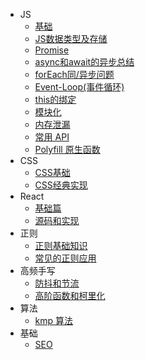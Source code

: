 - JS
  - [基础](docs/JS/基础.md)
  - [JS数据类型及存储](docs/JS/JS数据类型及存储.md)
  - [Promise](docs/JS/Promise.md)
  - [async和await的异步总结](docs/JS/async和await的异步总结.md)
  - [forEach同/异步问题](docs/JS/forEach同、异步问题.md)
  - [Event-Loop(事件循环)](docs/JS/Event-Loop.md)
  - [this的绑定](docs/JS/this的绑定.md)
  - [模块化](docs/JS/模块化.md)
  - [内存泄漏](docs/JS/内存泄漏.md)
  - [常用 API](docs/JS/常用API.md)
  - [Polyfill 原生函数](docs/JS/Polyfill原生函数.md)
- CSS
  - [CSS基础](docs/CSS/CSS基础.md)
  - [CSS经典实现](docs/CSS/CSS实现.md)
- React
  - [基础篇](docs/React/基础篇.md)
  - [源码和实现](docs/React/源码和实现.md)
- 正则
  - [正则基础知识](docs/正则/正则基础知识.md)
  - [常见的正则应用](docs/正则/常见的正则应用.md)
- 高频手写
  - [防抖和节流](docs/高频手写/防抖和节流.md)
  - [高阶函数和柯里化](docs/高频手写/高阶函数和柯里化.md)
- 算法
  - [kmp 算法](docs/算法/kmp算法.md)
- 基础
  - [SEO](docs/基础/SEO.md)
